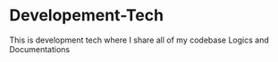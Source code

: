 # Developement-Tech

This is development tech where I share all of my codebase Logics and Documentations
